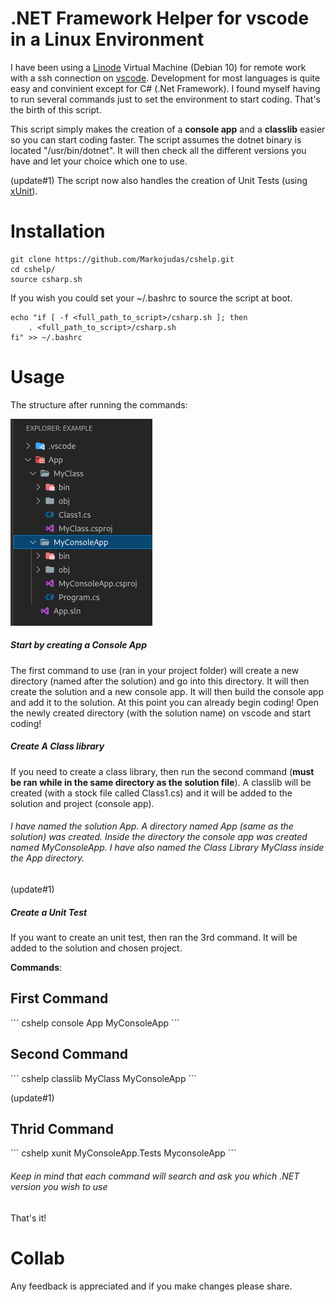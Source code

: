 #	.NET Framework Helper for vscode in a Linux Environment

I have been using a <a href="https://www.linode.com/">Linode</a> Virtual Machine (Debian 10) for remote work with a ssh connection on <a href="https://code.visualstudio.com/Download">vscode</a>. Development for most languages is quite easy and convinient except for C# (.Net Framework). I found myself
having to run several commands just to set the environment to start coding. That's the birth of this script.

This script simply makes the creation of a <b>console app</b> and a <b>classlib</b> easier so you can start coding faster.
 The script assumes the dotnet binary is located "/usr/bin/dotnet". It will then check all the different 
versions you have and let your choice which one to use. 

(update#1)
The script now also handles the creation of Unit Tests (using <a href="https://xunit.net/">xUnit</a>). 


#	Installation

```
git clone https://github.com/Markojudas/cshelp.git
cd cshelp/
source csharp.sh
```

If you wish you could set your ~/.bashrc to source the script at boot. 

```
echo "if [ -f <full_path_to_script>/csharp.sh ]; then 
	. <full_path_to_script>/csharp.sh
fi" >> ~/.bashrc
```

#	Usage

The structure after running the commands:

<img src="./static/structure.png" alt="App Structure"/>

<h5>Start by creating a Console App </h5>
The first command to use (ran in your project folder) will create a new directory (named after the solution) and go into this directory. It will then create the solution and a new console app.
It will then  build the console app and add it to the solution. At this point you can already begin coding! Open the newly created directory (with the solution name) on vscode
and start coding!

<h5>Create A Class library</h5>
If you need to create a class library, then run the second command (<b>must be ran while in the same directory as the solution file</b>).
A classlib will be created (with a stock file called Class1.cs) and it will be added to the solution and project (console app).

<h6> I have named the solution App. A directory named App (same as the solution) was created. Inside the directory the console app was created
named MyConsoleApp. I have also named the Class Library MyClass inside the App directory.</h6>

(update#1)
<h5>Create a Unit Test</h5>
If you want to create an unit test, then ran the 3rd command. It will be added to the solution and chosen project.

<b>Commands</b>:

<h2>First Command</h2>
```
cshelp console App MyConsoleApp
```

<h2>Second Command</h2>
```
cshelp classlib MyClass MyConsoleApp
```

(update#1)
<h2>Thrid Command</h2>
```
cshelp xunit MyConsoleApp.Tests MyconsoleApp
```

<h6>Keep in mind that each command will search and ask you which .NET version you wish to use</h6>

That's it!


#	Collab

Any feedback is appreciated and if you make changes please share. 
